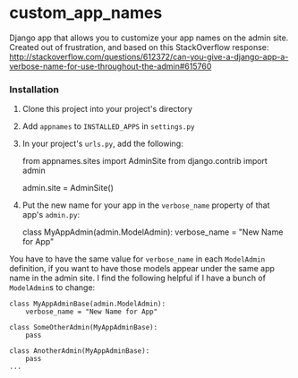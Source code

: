 custom_app_names
================

Django app that allows you to customize your app names on the admin site. Created out of frustration, and based on this StackOverflow response: http://stackoverflow.com/questions/612372/can-you-give-a-django-app-a-verbose-name-for-use-throughout-the-admin#615760

### Installation

1. Clone this project into your project's directory

2. Add `appnames` to `INSTALLED_APPS` in `settings.py`

3. In your project's `urls.py`, add the following:

      from appnames.sites import AdminSite
      from django.contrib import admin
  
      admin.site = AdminSite()

4. Put the new name for your app in the `verbose_name` property of that app's `admin.py`:

      class MyAppAdmin(admin.ModelAdmin):
          verbose_name = "New Name for App"

You have to have the same value for `verbose_name` in each `ModelAdmin` definition, if you want to have those models appear under the same app name in the admin site. I find the following helpful if I have a bunch of `ModelAdmin`s to change:

    class MyAppAdminBase(admin.ModelAdmin):
        verbose_name = "New Name for App"

    class SomeOtherAdmin(MyAppAdminBase):
        pass

    class AnotherAdmin(MyAppAdminBase):
        pass
    ...
